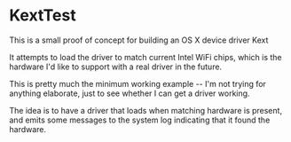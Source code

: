 # KextTest
This is a small proof of concept for building an OS X device driver Kext

It attempts to load the driver to match current Intel WiFi chips, which is the 
hardware I'd like to support with a real driver in the future.
 
This is pretty much the minimum working example -- I'm not trying for anything
elaborate, just to see whether I can get a driver working.

The idea is to have a driver that loads when matching hardware is present, and
emits some messages to the system log indicating that it found the hardware.